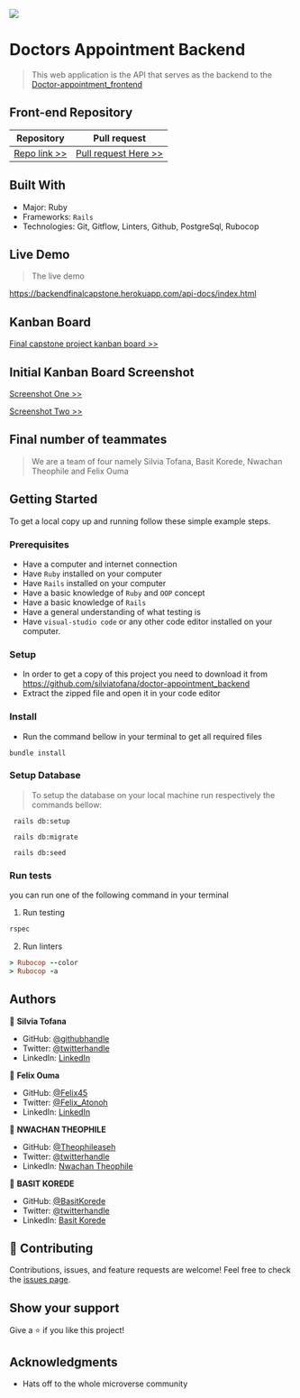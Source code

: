 ![](https://img.shields.io/badge/Microverse-blueviolet)

# Doctors Appointment Backend

> This web application is the API that serves as the backend to the [Doctor-appointment_frontend](https://github.com/Theophileaseh/Doctor-appointment_frontend)

## Front-end Repository
| Repository | Pull request |
|------------|------------|
|[Repo link >>](https://github.com/Theophileaseh/Doctor-appointment_frontend)|[Pull request Here >>](https://github.com/Theophileaseh/Doctor-appointment_frontend/pull/)|


## Built With

- Major: Ruby
- Frameworks: `Rails`
- Technologies: Git, Gitflow, Linters, Github, PostgreSql, Rubocop

## Live Demo 
> The live demo 

https://backendfinalcapstone.herokuapp.com/api-docs/index.html


## Kanban Board
[Final capstone project kanban board >>](https://github.com/users/silviatofana/projects/6)

## Initial Kanban Board Screenshot
[Screenshot One >>](https://user-images.githubusercontent.com/16392046/196729267-55d632f6-2314-4728-ae10-cf5a7667e5a1.png)

[Screenshot Two >>](https://user-images.githubusercontent.com/16392046/196729665-e986f2a6-c948-45c2-81e2-62da32c6b172.png)

## Final number of teammates
> We are a team of four namely Silvia Tofana, Basit Korede, Nwachan Theophile and Felix Ouma


## Getting Started
To get a local copy up and running follow these simple example steps.

### Prerequisites
- Have a computer and internet connection
- Have `Ruby` installed on your computer
- Have `Rails` installed on your computer
- Have a basic knowledge of `Ruby` and `OOP` concept
- Have a basic knowledge of `Rails`
- Have a general understanding of what testing is
- Have `visual-studio code` or any other code editor installed on your computer.

### Setup
- In order to get a copy of this project you need to download it from https://github.com/silviatofana/doctor-appointment_backend
- Extract the zipped file and open it in your code editor
### Install
- Run the command bellow in your terminal to get all required files
```
bundle install
```

### Setup Database
> To setup the database on your local machine run respectively the commands bellow:
```
 rails db:setup
``` 
```
 rails db:migrate
``` 
```
 rails db:seed
``` 
### Run tests
you can run one of the following command in your terminal
1. Run testing
```Ruby
rspec
```
2. Run linters
```Ruby
> Rubocop --color
> Rubocop -a
```
## Authors

👤 **Silvia Tofana**

- GitHub: [@githubhandle](https://github.com/silviatofana)
- Twitter: [@twitterhandle](https://twitter.com/silviatofana)
- LinkedIn: [LinkedIn](https://www.linkedin.com/in/silviatofana/)


👤 **Felix Ouma**

- GitHub: [@Felix45](https://github.com/Felix45)
- Twitter: [@Felix_Atonoh](https://twitter.com/Felix_Atonoh)
- LinkedIn: [LinkedIn](https://www.linkedin.com/in/felix-ouma/)

👤 **NWACHAN THEOPHILE**
- GitHub: [@Theophileaseh](https://github.com/Theophileaseh)
- Twitter: [@twitterhandle](https://twitter.com/twitterhandle)
- LinkedIn: [Nwachan Theophile](https://www.linkedin.com/in/nwachan-theophile/)


👤 **BASIT KOREDE**
- GitHub: [@BasitKorede](https://github.com/BasitKorede)
- Twitter: [@twitterhandle](https://twitter.com/twitterhandle)
- LinkedIn: [Basit Korede](https://www.linkedin.com/in/basit-korede/)


## 🤝 Contributing

Contributions, issues, and feature requests are welcome!
Feel free to check the [issues page](../../issues/).
## Show your support

Give a ⭐️ if you like this project!
## Acknowledgments

- Hats off to the whole microverse community